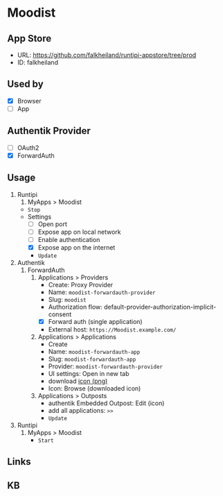 # Moodist

## App Store

- URL: https://github.com/falkheiland/runtipi-appstore/tree/prod
- ID: falkheiland

## Used by

- [x] Browser
- [ ] App

## Authentik Provider

- [ ] OAuth2
- [x] ForwardAuth

## Usage

1. Runtipi
    1. MyApps > Moodist
    - `Stop`
    - Settings
      - [ ] Open port
      - [ ] Expose app on local network
      - [ ] Enable authentication
      - [x] Expose app on the internet
      - `Update`
2. Authentik
    1. ForwardAuth
        1. Applications > Providers
            - Create: Proxy Provider
            - Name: `moodist-forwardauth-provider`
            - Slug: `moodist`
            - Authorization flow: default-provider-authorization-implicit-consent
            - [x] Forward auth (single application)
            - External host: `https://Moodist.example.com/`
        2. Applications > Applications
            - Create
            - Name: `moodist-forwardauth-app`
            - Slug: `moodist-forwardauth-app`
            - Provider: `moodist-forwardauth-provider`
            - UI settings: Open in new tab
            - download [icon (png)](https://selfh.st/icons/)
            - Icon: Browse (downloaded icon)
        3. Applications > Outposts
            - authentik Embedded Outpost: Edit (icon)
            - add all applications: `>>`
            - `Update`
3. Runtipi
    1. MyApps > Moodist
        - `Start`

## Links

## KB
